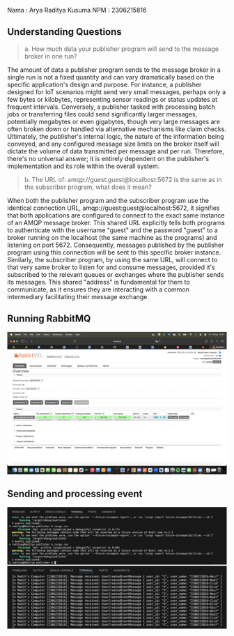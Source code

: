 Nama : Arya Raditya Kusuma
NPM : 2306215816

## Understanding Questions

> a. How much data your publisher program will send to the message broker in one run?

The amount of data a publisher program sends to the message broker in a single run is not a fixed quantity and can vary dramatically based on the specific application's design and purpose. For instance, a publisher designed for IoT scenarios might send very small messages, perhaps only a few bytes or kilobytes, representing sensor readings or status updates at frequent intervals. Conversely, a publisher tasked with processing batch jobs or transferring files could send significantly larger messages, potentially megabytes or even gigabytes, though very large messages are often broken down or handled via alternative mechanisms like claim checks. Ultimately, the publisher's internal logic, the nature of the information being conveyed, and any configured message size limits on the broker itself will dictate the volume of data transmitted per message and per run. Therefore, there's no universal answer; it is entirely dependent on the publisher's implementation and its role within the overall system.

> b. The URL of: amqp://guest:guest@localhost:5672 is the same as in the subscriber program, what does it mean?

When both the publisher program and the subscriber program use the identical connection URL, amqp://guest:guest@localhost:5672, it signifies that both applications are configured to connect to the exact same instance of an AMQP message broker. This shared URL explicitly tells both programs to authenticate with the username "guest" and the password "guest" to a broker running on the localhost (the same machine as the programs) and listening on port 5672. Consequently, messages published by the publisher program using this connection will be sent to this specific broker instance. Similarly, the subscriber program, by using the same URL, will connect to that very same broker to listen for and consume messages, provided it's subscribed to the relevant queues or exchanges where the publisher sends its messages. This shared "address" is fundamental for them to communicate, as it ensures they are interacting with a common intermediary facilitating their message exchange.


## Running RabbitMQ
![img1](img1.png)

## Sending and processing event
![img2](img2.png)
![img3](img3.png)